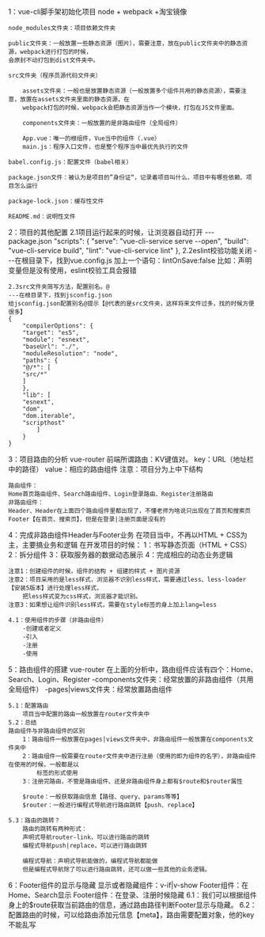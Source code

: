1：vue-cli脚手架初始化项目
    node + webpack +淘宝镜像

    node_modules文件夹：项目依赖文件夹

    public文件夹：一般放置一些静态资源（图片），需要注意，放在public文件夹中的静态资源，webpack进行打包的时候，
    会原封不动打包到dist文件夹中。

    src文件夹（程序员源代码文件夹）

        assets文件夹：一般也是放置静态资源（一般放置多个组件共用的静态资源），需要注意，放置在assets文件夹里面的静态资源，在
        webpack打包的时候，webpack会把静态资源当作一个模块，打包在JS文件里面。

        components文件夹：一般放置的是非路由组件（全局组件）

        App.vue：唯一的根组件，Vue当中的组件（.vue）
        main.js：程序入口文件，也是整个程序当中最优先执行的文件

    babel.config.js：配置文件（babel相关）

    package.json文件：被认为是项目的”身份证“，记录着项目叫什么，项目中有哪些依赖、项目怎么运行

    package-lock.json：缓存性文件

    README.md：说明性文件

2：项目的其他配置
    2.1项目运行起来的时候，让浏览器自动打开
    ---package.json
        "scripts": {
        "serve": "vue-cli-service serve --open",
        "build": "vue-cli-service build",
        "lint": "vue-cli-service lint"
        },
    2.2eslint校验功能关闭
    ---在根目录下，找到vue.config.js
    加上一个语句：lintOnSave:false
    比如：声明变量但是没有使用，eslint校验工具会报错

    2.3src文件夹简写方法，配置别名。@
    ---在根目录下，找到jsconfig.json
    给jsconfig.json配置别名@提示【@代表的是src文件夹，这样将来文件过多，找的时候方便很多】
    {
        "compilerOptions": {
        "target": "es5",
        "module": "esnext",
        "baseUrl": "./",
        "moduleResolution": "node",
        "paths": {
        "@/*": [
        "src/*"
        ]
        },
        "lib": [
        "esnext",
        "dom",
        "dom.iterable",
        "scripthost"
            ]
        }
    }
3：项目路由的分析
    vue-router
    前端所谓路由：KV键值对。
    key：URL（地址栏中的路径）
    value：相应的路由组件
    注意：项目分为上中下结构

    路由组件：
    Home首页路由组件、Search路由组件、Login登录路由、Register注册路由
    非路由组件：
    Header、Header在上面四个路由组件里都出现了，不懂老师为啥说只出现在了首页和搜索页
    Footer【在首页、搜索页】，但是在登录|注册页面是没有的

4：完成非路由组件Header与Footer业务
    在项目当中，不再以HTML + CSS为主，主要搞业务和逻辑
    在开发项目的时候：
    1：书写静态页面（HTML + CSS）
    2：拆分组件
    3：获取服务器的数据动态展示
    4：完成相应的动态业务逻辑

    注意1：创建组件的时候，组件的结构 + 组建的样式 + 图片资源
    注意2：项目采用的是less样式，浏览器不识别less样式，需要通过less、less-loader【安装5版本】进行处理less样式，
        把less样式变为css样式，浏览器才能识别。
    注意3：如果想让组件识别less样式，需要在style标签的身上加上lang=less

    4.1：使用组件的步骤（非路由组件）
        -创建或者定义
        -引入
        -注册
        -使用

5：路由组件的搭建
    vue-router
    在上面的分析中，路由组件应该有四个：Home、Search、Login、Register
    -components文件夹：经常放置的非路由组件（共用全局组件）
    -pages|views文件夹：经常放置路由组件

    5.1：配置路由
        项目当中配置的路由一般放置在router文件夹中
    5.2：总结
    路由组件与非路由组件的区别
        1：路由组件一般放置在pages|views文件夹中，非路由组件一般放置在components文件夹中
        2：路由组件一般需要在router文件夹中进行注册（使用的即为组件的名字），非路由组件在使用的时候，一般都是以
            标签的形式使用
        3：注册完路由，不管是路由组件、还是非路由组件身上都有$route和$router属性

        $route：一般获取路由信息【路径、query、params等等】
        $router：一般进行编程式导航进行路由跳转【push、replace】

    5.3：路由的跳转？
        路由的跳转有两种形式：
        声明式导航router-link，可以进行路由的跳转
        编程式导航push|replace，可以进行路由跳转

        编程式导航：声明式导航能做的，编程式导航都能做
        但是编程式导航除了可以进行路由跳转，还可以做一些其他的业务逻辑。

6：Footer组件的显示与隐藏
    显示或者隐藏组件：v-if|v-show
    Footer组件：在Home、Search显示
    Footer组件：在登录、注册时候隐藏
    6.1：我们可以根据组件身上的$route获取当前路由的信息，通过路由路径判断Footer显示与隐藏。
    6.2：配置路由的时候，可以给路由添加元信息【meta】，路由需要配置对象，他的key不能乱写
    

